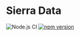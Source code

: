 # Sierra Data

![Node.js CI](https://github.com/sjohnsonaz/sierra-data/workflows/Node.js%20CI/badge.svg) [![npm version](https://badge.fury.io/js/sierra-data.svg)](https://badge.fury.io/js/sierra-data)
